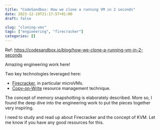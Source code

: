 ```yaml
---
title: "CodeSandbox: How we clone a running VM in 2 seconds"
date: 2023-12-19T21:17:57+01:00
draft: false

slug: "cloning-vms" 
tags: ["engineering", "firecracker"]
categories: []
---
```


Ref: https://codesandbox.io/blog/how-we-clone-a-running-vm-in-2-seconds

Amazing engineering work here!

Two key technologies leveraged here:
- [Firecracker](https://firecracker-microvm.github.io/), in particular microVMs.
- [Copy-on-Write](https://en.wikipedia.org/wiki/Copy-on-write?useskin=vector) resource management technique.

The concept of memory snapshotting is elaborately described. 
More so, I found the deep dive into the engineering work to put the pieces together very inspiring.

I need to study and read up about Firecracker and the concept of KVM.
Let me know if you have any good resources for this.
